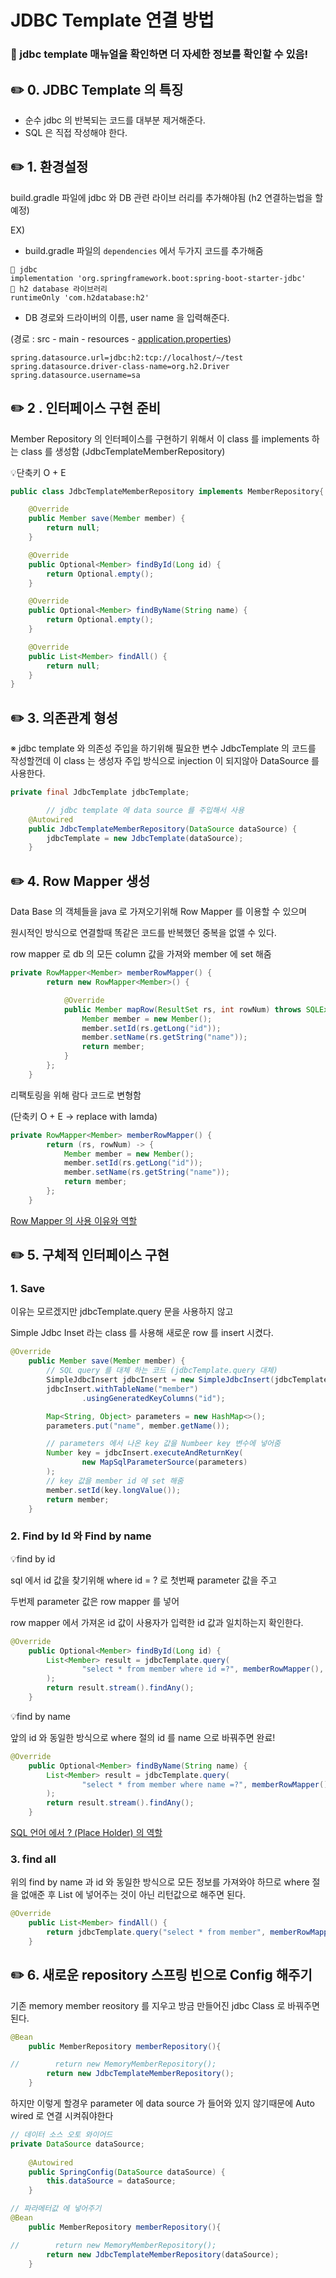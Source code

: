 # JDBC Template 연결 방법

### 🚨 jdbc template 매뉴얼을 확인하면 더 자세한 정보를 확인할 수 있음!

## ✏️ 0. JDBC Template 의 특징

- 순수 jdbc 의 반복되는 코드를 대부분 제거해준다.
- SQL 은 직접 작성해야 한다.

## ✏️ 1. 환경설정

build.gradle 파일에 jdbc 와 DB 관련 라이브 러리를 추가해야됨 (h2 연결하는법을 할 예정)

EX)

- build.gradle 파일의 `dependencies` 에서 두가지 코드를 추가해줌

```
📍 jdbc
implementation 'org.springframework.boot:spring-boot-starter-jdbc'
📍 h2 database 라이브러리
runtimeOnly 'com.h2database:h2'
```

- DB 경로와 드라이버의 이름, user name 을 입력해준다.

(경로 : src - main - resources - [application.properties](http://application.properties))

```
spring.datasource.url=jdbc:h2:tcp://localhost/~/test
spring.datasource.driver-class-name=org.h2.Driver
spring.datasource.username=sa
```

## ✏️ 2 . 인터페이스 구현 준비

Member Repository 의 인터페이스를 구현하기 위해서 이 class 를 implements 하는 class 를 생성함 (JdbcTemplateMemberRepository)

💡단축키  O + E

```java
public class JdbcTemplateMemberRepository implements MemberRepository{

    @Override
    public Member save(Member member) {
        return null;
    }

    @Override
    public Optional<Member> findById(Long id) {
        return Optional.empty();
    }

    @Override
    public Optional<Member> findByName(String name) {
        return Optional.empty();
    }

    @Override
    public List<Member> findAll() {
        return null;
    }
}
```

## ✏️ 3. 의존관계 형성

※ jdbc template 와 의존성 주입을 하기위해 필요한 변수 JdbcTemplate 의 코드를 작성할껀데 이 class 는 생성자 주입 방식으로 injection 이 되지않아 DataSource 를 사용한다.

```java
private final JdbcTemplate jdbcTemplate;

		// jdbc template 에 data source 를 주입해서 사용
    @Autowired
    public JdbcTemplateMemberRepository(DataSource dataSource) {
        jdbcTemplate = new JdbcTemplate(dataSource);
    }
```

## ✏️ 4. Row Mapper 생성

Data Base 의 객체들을 java 로 가져오기위해 Row Mapper 를 이용할 수 있으며

원시적인 방식으로 연결할때 똑같은 코드를 반복했던 중복을 없앨 수 있다.

row mapper 로 db 의 모든 column  값을 가져와 member 에 set 해줌

```java
private RowMapper<Member> memberRowMapper() {
        return new RowMapper<Member>() {

            @Override
            public Member mapRow(ResultSet rs, int rowNum) throws SQLException {
                Member member = new Member();
                member.setId(rs.getLong("id"));
                member.setName(rs.getString("name"));
                return member;
            }
        };
    }
```

리팩토링을 위해 람다 코드로 변형함

(단축키 O + E → replace with lamda)

```java
private RowMapper<Member> memberRowMapper() {
        return (rs, rowNum) -> {
            Member member = new Member();
            member.setId(rs.getLong("id"));
            member.setName(rs.getString("name"));
            return member;
        };
    }
```

[Row Mapper 의 사용 이유와 역할](https://velog.io/@seculoper235/RowMapper에-대해)

## ✏️ 5.  구체적 인터페이스 구현

### 1. Save

이유는 모르겠지만 jdbcTemplate.query 문을 사용하지 않고

Simple Jdbc Inset 라는 class 를 사용해 새로운 row 를 insert 시켰다.

```java
@Override
    public Member save(Member member) {
        // SQL query 를 대체 하는 코드 (jdbcTemplate.query 대체)
        SimpleJdbcInsert jdbcInsert = new SimpleJdbcInsert(jdbcTemplate);
        jdbcInsert.withTableName("member")
                .usingGeneratedKeyColumns("id");

        Map<String, Object> parameters = new HashMap<>();
        parameters.put("name", member.getName());

        // parameters 에서 나온 key 값을 Numbeer key 변수에 넣어줌
        Number key = jdbcInsert.executeAndReturnKey(
                new MapSqlParameterSource(parameters)
        );
        // key 값을 member id 에 set 해줌
        member.setId(key.longValue());
        return member;
    }
```

### 2. Find by Id 와 Find by name

💡find by id

sql 에서 id 값을 찾기위해 where id = ? 로 첫번째 parameter 값을 주고

두번제 parameter 값은 row mapper 를 넣어

row mapper 에서 가져온 id 값이 사용자가 입력한 id 값과 일치하는지 확인한다.

```java
@Override
    public Optional<Member> findById(Long id) {
        List<Member> result = jdbcTemplate.query(
                "select * from member where id =?", memberRowMapper(), id
        );
        return result.stream().findAny();
    }
```

💡find by name

앞의 id 와 동일한 방식으로 where 절의 id 를 name 으로 바꿔주면 완료!

```java
@Override
    public Optional<Member> findByName(String name) {
        List<Member> result = jdbcTemplate.query(
                "select * from member where name =?", memberRowMapper(), name
        );
        return result.stream().findAny();
    }
```

[SQL 언어 에서 ? (Place Holder) 의 역할](https://codedragon.tistory.com/10320)

### 3. find all

위의 find by name 과 id 와 동일한 방식으로 모든 정보를 가져와야 하므로 where 절을 없애준 후 List 에 넣어주는 것이 아닌 리턴값으로 해주면 된다.

```java
@Override
    public List<Member> findAll() {
        return jdbcTemplate.query("select * from member", memberRowMapper());
    }
```

## ✏️ 6. 새로운 repository 스프링 빈으로 Config 해주기

기존 memory member reository 를 지우고 방금 만들어진 jdbc Class 로 바꿔주면된다.

```java
@Bean
    public MemberRepository memberRepository(){

//        return new MemoryMemberRepository();
        return new JdbcTemplateMemberRepository();
    }
```

하지만 이렇게 할경우 parameter 에 data source 가 들어와 있지 않기때문에 Auto wired 로 연결 시켜줘야한다

```java
// 데이터 소스 오토 와이어드
private DataSource dataSource;
    
    @Autowired
    public SpringConfig(DataSource dataSource) {
        this.dataSource = dataSource;
    }

// 파라메터값 에 넣어주기
@Bean
    public MemberRepository memberRepository(){

//        return new MemoryMemberRepository();
        return new JdbcTemplateMemberRepository(dataSource);
    }
```

